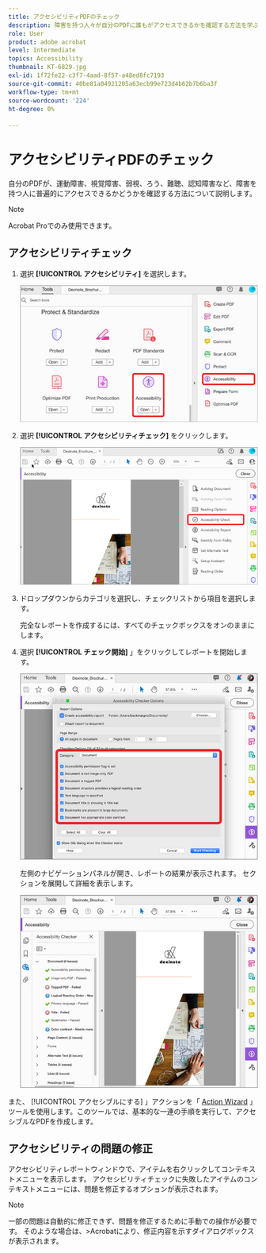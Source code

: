 ```yaml
---
title: アクセシビリティPDFのチェック
description: 障害を持つ人々が自分のPDFに誰もがアクセスできるかを確認する方法を学ぶ
role: User
product: adobe acrobat
level: Intermediate
topics: Accessibility
thumbnail: KT-6829.jpg
exl-id: 1f72fe22-c3f7-4aad-8f57-a48ed8fc7193
source-git-commit: 40be81a04921205a63ecb99e723d4b62b7b6ba3f
workflow-type: tm+mt
source-wordcount: '224'
ht-degree: 0%

---
```


# アクセシビリティPDFのチェック

自分のPDFが、運動障害、視覚障害、弱視、ろう、難聴、認知障害など、障害を持つ人に普遍的にアクセスできるかどうかを確認する方法について説明します。

>[!NOTE]
>
>Acrobat Proでのみ使用できます。

## アクセシビリティチェック

1. 選択 **[!UICONTROL アクセシビリティ]** を選択します。

   ![アクセシビリティステップ 1](../assets/Accessibility_1.png)

1. 選択 **[!UICONTROL アクセシビリティチェック]** をクリックします。

   ![アクセシビリティステップ 2](../assets/Accessibility_2.png)

1. ドロップダウンからカテゴリを選択し、チェックリストから項目を選択します。

   完全なレポートを作成するには、すべてのチェックボックスをオンのままにします。

1. 選択 **[!UICONTROL チェック開始]** 」をクリックしてレポートを開始します。

   ![アクセシビリティステップ 3](../assets/Accessibility_3.png)

   左側のナビゲーションパネルが開き、レポートの結果が表示されます。 セクションを展開して詳細を表示します。

   ![アクセシビリティステップ 4](../assets/Accessibility_4.png)

また、 [!UICONTROL アクセシブルにする] 」アクションを「 [Action Wizard](https://experienceleague.adobe.com/docs/document-cloud-learn/acrobat-learning/advanced-tasks/action.html) 」ツールを使用します。このツールでは、基本的な一連の手順を実行して、アクセシブルなPDFを作成します。

## アクセシビリティの問題の修正

アクセシビリティレポートウィンドウで、アイテムを右クリックしてコンテキストメニューを表示します。 アクセシビリティチェックに失敗したアイテムのコンテキストメニューには、問題を修正するオプションが表示されます。

>[!NOTE]
>
>一部の問題は自動的に修正できず、問題を修正するために手動での操作が必要です。 そのような場合は、>Acrobatにより、修正内容を示すダイアログボックスが表示されます。